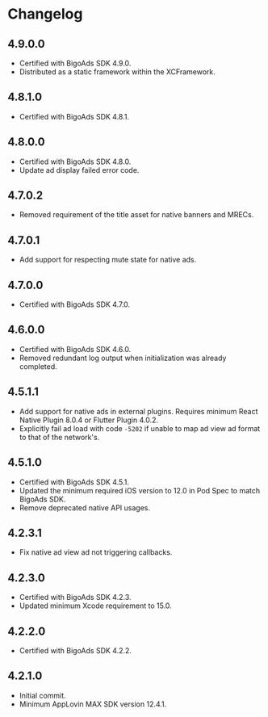 # Changelog

## 4.9.0.0
* Certified with BigoAds SDK 4.9.0.
* Distributed as a static framework within the XCFramework.

## 4.8.1.0
* Certified with BigoAds SDK 4.8.1.

## 4.8.0.0
* Certified with BigoAds SDK 4.8.0.
* Update ad display failed error code.

## 4.7.0.2
* Removed requirement of the title asset for native banners and MRECs.

## 4.7.0.1
* Add support for respecting mute state for native ads.

## 4.7.0.0
* Certified with BigoAds SDK 4.7.0.

## 4.6.0.0
* Certified with BigoAds SDK 4.6.0.
* Removed redundant log output when initialization was already completed.

## 4.5.1.1
* Add support for native ads in external plugins. Requires minimum React Native Plugin 8.0.4 or Flutter Plugin 4.0.2.
* Explicitly fail ad load with code `-5202` if unable to map ad view ad format to that of the network's.

## 4.5.1.0
* Certified with BigoAds SDK 4.5.1.
* Updated the minimum required iOS version to 12.0 in Pod Spec to match BigoAds SDK.
* Remove deprecated native API usages.

## 4.2.3.1
* Fix native ad view ad not triggering callbacks.

## 4.2.3.0
* Certified with BigoAds SDK 4.2.3.
* Updated minimum Xcode requirement to 15.0.

## 4.2.2.0
* Certified with BigoAds SDK 4.2.2.

## 4.2.1.0
* Initial commit.
* Minimum AppLovin MAX SDK version 12.4.1.

